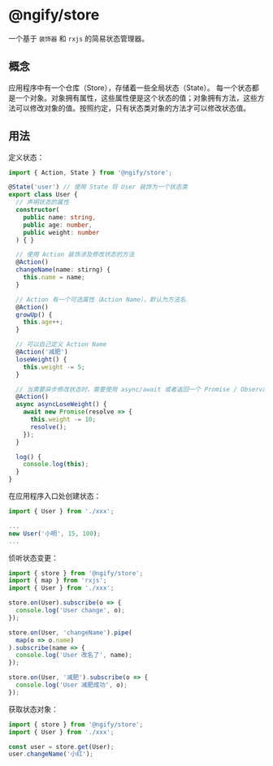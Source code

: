 # @ngify/store

一个基于 `装饰器` 和 `rxjs` 的简易状态管理器。

## 概念

应用程序中有一个仓库（Store），存储着一些全局状态（State）。
每一个状态都是一个对象。对象拥有属性，这些属性便是这个状态的值；对象拥有方法，这些方法可以修改对象的值。按照约定，只有状态类对象的方法才可以修改状态值。

## 用法

定义状态：

```ts
import { Action, State } from '@ngify/store';

@State('user') // 使用 State 将 User 装饰为一个状态类
export class User {
  // 声明状态的属性
  constructor(
    public name: string,
    public age: number,
    public weight: number
  ) { }

  // 使用 Action 装饰涉及修改状态的方法
  @Action()
  changeName(name: stirng) {
    this.name = name;
  }

  // Action 有一个可选属性（Action Name），默认为方法名
  @Action()
  growUp() {
    this.age++;
  }

  // 可以自己定义 Action Name
  @Action('减肥')
  loseWeight() {
    this.weight -= 5;
  }

  // 当需要异步修改状态时，需要使用 async/await 或者返回一个 Promise / Observable
  @Action()
  async asyncLoseWeight() {
    await new Promise(resolve => {
      this.weight -= 10;
      resolve();
    });
  }

  log() {
    console.log(this);
  }
}
```

在应用程序入口处创建状态：

```ts
import { User } from './xxx';

...
new User('小明', 15, 100);
...

```

侦听状态变更：

```ts
import { store } from '@ngify/store';
import { map } from 'rxjs';
import { User } from './xxx';

store.on(User).subscribe(o => {
  console.log('User change', o);
});

store.on(User, 'changeName').pipe(
  map(o => o.name)
).subscribe(name => {
  console.log('User 改名了', name);
});

store.on(User, '减肥').subscribe(o => {
  console.log('User 减肥成功', o);
});
```

获取状态对象：

```ts
import { store } from '@ngify/store';
import { User } from './xxx';

const user = store.get(User);
user.changeName('小红');
```

